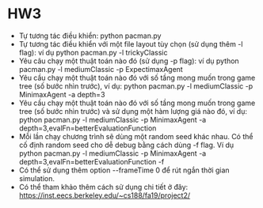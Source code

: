 # HW3
+ Tự tương tác điều khiển: python pacman.py
+ Tự tương tác điều khiển với một file layout tùy chọn (sử dụng thêm -l flag): ví dụ python pacman.py -l trickyClassic
+ Yêu câu chạy một thuật toán nào đó (sử dụng -p flag): ví dụ python pacman.py -l mediumClassic -p ExpectimaxAgent
+ Yêu cầu chạy một thuật toán nào đó với số tầng mong muốn trong game tree (số bước nhìn trước), ví dụ: python pacman.py -l mediumClassic -p MinimaxAgent -a depth=3
+ Yêu cầu chạy một thuật toán nào đó với số tầng mong muốn  trong game tree (số bước nhìn trước) và sử dụng một hàm lượng giá nào đó, ví dụ: python pacman.py -l mediumClassic -p MinimaxAgent -a depth=3,evalFn=betterEvaluationFunction
+ Mỗi lần chạy chương trình sẽ dùng một random seed khác nhau. Có thể cố định random seed cho dễ debug bằng cách dùng -f flag. Ví dụ python pacman.py -l mediumClassic -p MinimaxAgent -a depth=3,evalFn=betterEvaluationFunction -f 
+ Có thể sử dụng thêm option --frameTime 0 để rút ngắn thời gian simulation.
+ Có thể tham khảo thêm cách sử dụng chi tiết ở đây: https://inst.eecs.berkeley.edu/~cs188/fa19/project2/